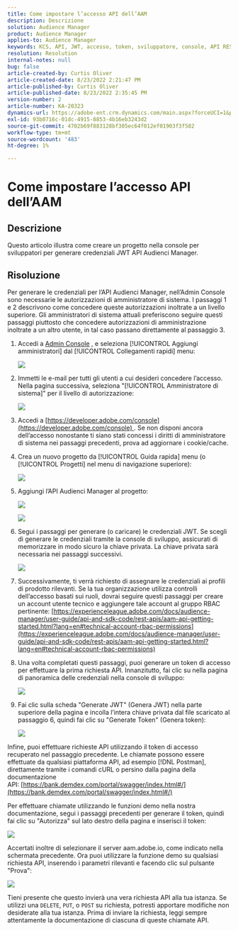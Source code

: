 ```yaml
---
title: Come impostare l’accesso API dell’AAM
description: Descrizione
solution: Audience Manager
product: Audience Manager
applies-to: Audience Manager
keywords: KCS, API, JWT, accesso, token, sviluppatore, console, API REST, REST
resolution: Resolution
internal-notes: null
bug: false
article-created-by: Curtis Oliver
article-created-date: 8/23/2022 2:21:47 PM
article-published-by: Curtis Oliver
article-published-date: 8/23/2022 2:35:45 PM
version-number: 2
article-number: KA-20323
dynamics-url: https://adobe-ent.crm.dynamics.com/main.aspx?forceUCI=1&pagetype=entityrecord&etn=knowledgearticle&id=494ec7ea-ee22-ed11-b83e-0022480868ff
exl-id: 93b0716c-01dc-4915-8853-4b16eb3243d2
source-git-commit: 4702b69f883128bf305ec64f012ef01903f3f582
workflow-type: tm+mt
source-wordcount: '483'
ht-degree: 1%

---
```


# Come impostare l’accesso API dell’AAM

## Descrizione

Questo articolo illustra come creare un progetto nella console per sviluppatori per generare credenziali JWT API Audienci Manager.

## Risoluzione

Per generare le credenziali per l’API Audienci Manager, nell’Admin Console sono necessarie le autorizzazioni di amministratore di sistema. I passaggi 1 e 2 descrivono come concedere queste autorizzazioni inoltrate a un livello superiore. Gli amministratori di sistema attuali preferiscono seguire questi passaggi piuttosto che concedere autorizzazioni di amministrazione inoltrate a un altro utente, in tal caso passano direttamente al passaggio 3.

1. Accedi a [Admin Console](https://adminconsole.adobe.com/) , e seleziona [!UICONTROL Aggiungi amministratori] dal [!UICONTROL Collegamenti rapidi] menu:

   ![](assets/27c759f0-4418-ed11-b83e-0022480868ff.png)

1. Immetti le e-mail per tutti gli utenti a cui desideri concedere l’accesso. Nella pagina successiva, seleziona &quot;[!UICONTROL Amministratore di sistema]&quot; per il livello di autorizzazione:

   ![](assets/4eaf764b-4518-ed11-b83e-0022480868ff.png)

1. Accedi a [https://developer.adobe.com/console](https://developer.adobe.com/console) . Se non disponi ancora dell’accesso nonostante ti siano stati concessi i diritti di amministratore di sistema nei passaggi precedenti, prova ad aggiornare i cookie/cache.

1. Crea un nuovo progetto da [!UICONTROL Guida rapida] menu (o [!UICONTROL Progetti] nel menu di navigazione superiore):

   ![](assets/363a9d79-1418-ed11-b83e-0022480868ff.png)

1. Aggiungi l’API Audienci Manager al progetto:

   ![](assets/a06e1ebd-1418-ed11-b83e-0022480868ff.png)

   ![](assets/26768505-1518-ed11-b83e-0022480868ff.png)

1. Segui i passaggi per generare (o caricare) le credenziali JWT. Se scegli di generare le credenziali tramite la console di sviluppo, assicurati di memorizzare in modo sicuro la chiave privata. La chiave privata sarà necessaria nei passaggi successivi. 

   ![](assets/d7e73a64-1518-ed11-b83e-0022480868ff.png)

1. Successivamente, ti verrà richiesto di assegnare le credenziali ai profili di prodotto rilevanti. Se la tua organizzazione utilizza controlli dell’accesso basati sui ruoli, dovrai seguire questi passaggi per creare un account utente tecnico e aggiungere tale account al gruppo RBAC pertinente: [https://experienceleague.adobe.com/docs/audience-manager/user-guide/api-and-sdk-code/rest-apis/aam-api-getting-started.html?lang=en#technical-account-rbac-permissions](https://experienceleague.adobe.com/docs/audience-manager/user-guide/api-and-sdk-code/rest-apis/aam-api-getting-started.html?lang=en#technical-account-rbac-permissions)

1. Una volta completati questi passaggi, puoi generare un token di accesso per effettuare la prima richiesta API. Innanzitutto, fai clic su nella pagina di panoramica delle credenziali nella console di sviluppo:

   ![](assets/f9ef434b-ef22-ed11-b83e-0022480868ff.png)

1. Fai clic sulla scheda &quot;Generate JWT&quot; (Genera JWT) nella parte superiore della pagina e incolla l’intera chiave privata dal file scaricato al passaggio 6, quindi fai clic su &quot;Generate Token&quot; (Genera token):

   ![](assets/54d65c8d-ef22-ed11-b83e-0022480868ff.png)

Infine, puoi effettuare richieste API utilizzando il token di accesso recuperato nel passaggio precedente. Le chiamate possono essere effettuate da qualsiasi piattaforma API, ad esempio [!DNL Postman], direttamente tramite i comandi cURL o persino dalla pagina della documentazione API: [https://bank.demdex.com/portal/swagger/index.html#/](https://bank.demdex.com/portal/swagger/index.html#/)

Per effettuare chiamate utilizzando le funzioni demo nella nostra documentazione, segui i passaggi precedenti per generare il token, quindi fai clic su &quot;Autorizza&quot; sul lato destro della pagina e inserisci il token:

![](assets/ba540b4f-f022-ed11-b83e-0022480868ff.png)

Accertati inoltre di selezionare il server aam.adobe.io, come indicato nella schermata precedente. Ora puoi utilizzare la funzione demo su qualsiasi richiesta API, inserendo i parametri rilevanti e facendo clic sul pulsante &quot;Prova&quot;:

![](assets/0ef8197f-f022-ed11-b83e-0022480868ff.png)

Tieni presente che questo invierà una vera richiesta API alla tua istanza. Se utilizzi una `DELETE`, `PUT`, o `POST` su richiesta, potresti apportare modifiche non desiderate alla tua istanza. Prima di inviare la richiesta, leggi sempre attentamente la documentazione di ciascuna di queste chiamate API.
